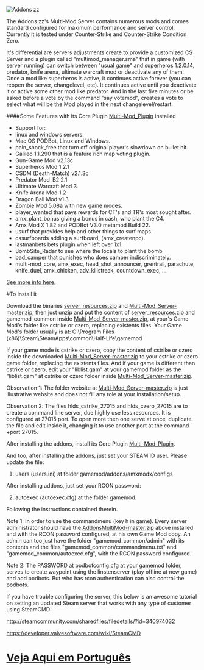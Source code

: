 ![Addons zz](http://addons.zz.mu/Addons_zz.mu_600x107_github_painINmyASS5.png)

The Addons zz's Multi-Mod Server contains numerous mods and comes 
standard configured for maximum performance and server control.
Currently it is tested under Counter-Strike and Counter-Strike Condition Zero. 

It's differential are servers adjustments create to provide a customized 
CS Server and a plugin called "multimod_manager.sma" that in game 
(with server running) can switch between "usual game" and superheros 
1.2.0.14, predator, knife arena, ultimate warcraft mod or deactivate any 
of them. Once a mod like superheros is active, it continues active forever 
(you can reopen the server, changelevel, etc). It continues active until you
deactivate it or active some other mod like predator. And in the last five minutes 
or be asked before a vote by the command "say votemod", creates a vote to select 
what will be the Mod played in the next changelevel/restart.

####Some Features with its Core Plugin [Multi-Mod_Plugin](https://github.com/addonszz/Multi-Mod_Plugin) installed
- Support for: 
- linux and windows servers.
- Mac OS PODBot, Linux and Windows.
- pain_shock_free that turn off original player's slowdown on bullet hit.
- Galileo 1.1.290 that is a feature rich map voting plugin.
- Gun-Game Mod v2.13c
- Superheros Mod 1.2.1
- CSDM (Death-Match) v2.1.3c
- Predator Mod_B2 2.1
- Ultimate Warcraft Mod 3
- Knife Arena Mod 1.2
- Dragon Ball Mod v1.3
- Zombie Mod 5.08a with new game modes.
- player_wanted that pays rewards for CT's and TR's most sought after.
- amx_plant_bonus giving a bonus in cash, who plant the C4.
- Amx Mod X 1.82 and PODBot V3.0 metamod Build 22.
- usurf that provides help and other things to surf maps.
- cssurfboards adding a surfboard, (amx_createnpc).
- lastmanbets bets plugin when left over 1x1.
- BombSite_Radar to see where the locals to plant the bomb
- bad_camper that punishes who does camper indiscriminately.
- multi-mod_core, amx_exec, head_shot_announcer, grentrail, parachute, 
knife_duel, amx_chicken, adv_killstreak, countdown_exec, ... 

[See more info here.](https://github.com/addonszz/Amx_Ultra/blob/master/addons/amxmodx/configs/plugins-ultra.ini)

#To install it

Download the binaries 
[server_resources.zip](https://github.com/Addonszz/Multi-Mod_Server/releases/download/v4.0/server_resources.zip)
and [Multi-Mod_Server-master.zip](https://github.com/Addonszz/Multi-Mod_Server/archive/master.zip), 
then just unzip and put the content of 
[server_resources.zip](https://github.com/Addonszz/Multi-Mod_Server/releases/download/v4.0/server_resources.zip) 
and gamemod_common inside [Multi-Mod_Server-master.zip](https://github.com/Addonszz/Multi-Mod_Server/archive/master.zip), 
at your's Game Mod's folder like cstrike or czero, replacing existents files. 
Your Game Mod's folder usually is at: C:\Program Files (x86)\Steam\SteamApps\common\Half-Life\gamemod

If your game mode is cstrike or czero, copy the content of cstrike or czero inside the downloaded 
[Multi-Mod_Server-master.zip](https://github.com/Addonszz/Multi-Mod_Server/archive/master.zip)
to your cstrike or czero game folder, replacing the existents files.
And if your game is different than cstrike or czero, edit your "liblist.gam" at your 
gamemod folder as the "liblist.gam" at cstrike or czero folder inside 
[Multi-Mod_Server-master.zip](https://github.com/Addonszz/Multi-Mod_Server/archive/master.zip).

Observation 1: The folder website at 
[Multi-Mod_Server-master.zip](https://github.com/Addonszz/Multi-Mod_Server/archive/master.zip) 
is just illustrative website and does not fill any role at your installation/setup.

Observation 2: The files hlds_cstrike_27015 and hlds_czero_27015 are to create 
a command line server, due highly use less resources. It is configured at 27015 port. 
To open more then one serve at once, duplicate the file and edit inside it, changing it to 
use another port at the command +port 27015.

After installing the addons, install its Core Plugin [Multi-Mod_Plugin](https://github.com/addonszz/Multi-Mod_Plugin).

And too, after installing the addons, just set your STEAM ID user. Please update the file:

1. users (users.ini) at folder gamemod/addons/amxmodx/configs

After installing addons, just set your RCON password:

2. autoexec (autoexec.cfg) at the folder gamemod.

Following the instructions contained therein. 

Note 1: In order to use the commandmenu (key h in game). Every server 
administrator should have the 
[AddonsMultiMod-master.zip](https://github.com/Addonszz/AddonsMultiMod/archive/master.zip) 
above installed and with the RCON password configured, at his own Game Mod copy. 
An admin can too just have the folder "gamemod_common/admin" with its contents and 
the files "gamemod_common/commandmenu.txt" and "gamemod_common/autoexec.cfg",
with the RCON password configured. 

Note 2: The PASSWORD at podbotconfig.cfg at your gamemod folder, serves 
to create waypoint using the linstenserver (play offline at new game) and add 
podbots. But who has rcon authentication can also control the podbots.

If you have trouble configuring the server, this below is an awesome tutorial on 
setting an updated Steam server that works with any type of customer 
using SteamCMD:

http://steamcommunity.com/sharedfiles/filedetails/?id=340974032

https://developer.valvesoftware.com/wiki/SteamCMD

[Veja Aqui em Português](http://translate.google.com.br/translate?hl=pt-BR&sl=en&u=https://github.com/addonszz/AddonsMultiMod)
==========================
